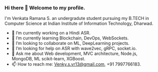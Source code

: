 ### Hi there 👋 Welcome to my profile.  
I'm Venkata Ramana S. an undergradute student pursuing my B.TECH in Computer Science at Indian Institute of Information Technology, Dharwad.

<!--
**VenkySVR/VenkySVR** is a ✨ _special_ ✨ repository because its `README.md` (this file) appears on your GitHub profile.

Here are some ideas to get you started:

- 🔭 I’m currently working on a Hindi ASR.
- 🌱 I’m currently learning DevOps, WebSockets.
- 👯 I’m looking to collaborate on ML, Deeplearnig projects.
- 🤔 I’m looking for help on ASR with wave2vec, gRPC, socket.io.
- 💬 Ask me about Web development, MVC architecture, Node.js, MongoDB, ML scikit-learn, XGBoost., MVC architecture, Node.js, MongoDB,
- 📫 How to reach me: Venky.s.vr13@gmail.com
- 😄 Pronouns: ...
- ⚡ Fun fact: ...
-->


- 🔭 I’m currently working on a Hindi ASR.
- 🌱 I’m currently learning Blockchain, DevOps, WebSockets.
- 👯 I’m looking to collaborate on ML, DeepLearning projects.
- 🤔 I’m looking for help on ASR with wave2vec, gRPC, socket.io.
- 💬 Ask me about Web development, MVC architecture, Node.js, MongoDB, ML scikit-learn, XGBoost.
- 📫 How to reach me: Venky.s.vr13@gmail.com, +91 7997766183.
